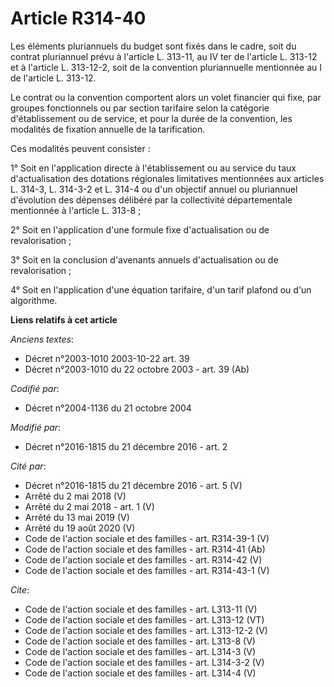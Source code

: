 # Article R314-40

Les éléments pluriannuels du budget sont fixés dans le cadre, soit du contrat pluriannuel prévu à l'article L. 313-11, au IV
ter de l'article L. 313-12 et à l'article L. 313-12-2, soit de la convention pluriannuelle mentionnée au I de l'article L.
313-12. 

Le contrat ou la convention comportent alors un volet financier qui fixe, par groupes fonctionnels ou par section tarifaire
selon la catégorie d'établissement ou de service, et pour la durée de la convention, les modalités de fixation annuelle de la
tarification. 

Ces modalités peuvent consister : 

1° Soit en l'application directe à l'établissement ou au service du taux d'actualisation des dotations régionales limitatives
mentionnées aux articles L. 314-3, L. 314-3-2 et L. 314-4 ou d'un objectif annuel ou pluriannuel d'évolution des dépenses
délibéré par la collectivité départementale mentionnée à l'article L. 313-8 ; 

2° Soit en l'application d'une formule fixe d'actualisation ou de revalorisation ; 

3° Soit en la conclusion d'avenants annuels d'actualisation ou de revalorisation ; 

4° Soit en l'application d'une équation tarifaire, d'un tarif plafond ou d'un algorithme.

**Liens relatifs à cet article**

_Anciens textes_:

  - Décret n°2003-1010 2003-10-22 art. 39
  - Décret n°2003-1010 du 22 octobre 2003 - art. 39 (Ab)

_Codifié par_:

  - Décret n°2004-1136 du 21 octobre 2004

_Modifié par_:

  - Décret n°2016-1815 du 21 décembre 2016 - art. 2

_Cité par_:

  - Décret n°2016-1815 du 21 décembre 2016 - art. 5 (V)
  - Arrêté du 2 mai 2018 (V)
  - Arrêté du 2 mai 2018 - art. 1 (V)
  - Arrêté du 13 mai 2019 (V)
  - Arrêté du 19 août 2020 (V)
  - Code de l'action sociale et des familles - art. R314-39-1 (V)
  - Code de l'action sociale et des familles - art. R314-41 (Ab)
  - Code de l'action sociale et des familles - art. R314-42 (V)
  - Code de l'action sociale et des familles - art. R314-43-1 (V)

_Cite_:

  - Code de l'action sociale et des familles - art. L313-11 (V)
  - Code de l'action sociale et des familles - art. L313-12 (VT)
  - Code de l'action sociale et des familles - art. L313-12-2 (V)
  - Code de l'action sociale et des familles - art. L313-8 (V)
  - Code de l'action sociale et des familles - art. L314-3 (V)
  - Code de l'action sociale et des familles - art. L314-3-2 (V)
  - Code de l'action sociale et des familles - art. L314-4 (V)
